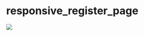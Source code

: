 # responsive_register_page

<img src="(https://user-images.githubusercontent.com/124335351/226487235-9c1ebdbb-b5d7-4787-90c0-88ce918b6ca1.png)">
